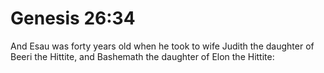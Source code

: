 # Genesis 26:34

And Esau was forty years old when he took to wife Judith the daughter of Beeri the Hittite, and Bashemath the daughter of Elon the Hittite: